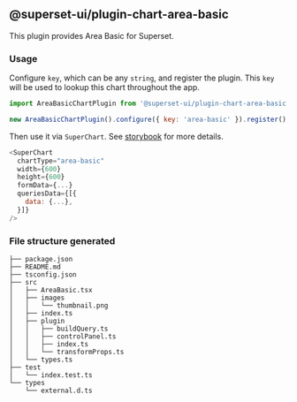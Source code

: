## @superset-ui/plugin-chart-area-basic

This plugin provides Area Basic for Superset.

### Usage

Configure `key`, which can be any `string`, and register the plugin. This `key` will be used to
lookup this chart throughout the app.

```js
import AreaBasicChartPlugin from '@superset-ui/plugin-chart-area-basic';

new AreaBasicChartPlugin().configure({ key: 'area-basic' }).register();
```

Then use it via `SuperChart`. See
[storybook](https://apache-superset.github.io/superset-ui/?selectedKind=plugin-chart-area-basic) for
more details.

```js
<SuperChart
  chartType="area-basic"
  width={600}
  height={600}
  formData={...}
  queriesData={[{
    data: {...},
  }]}
/>
```

### File structure generated

```
├── package.json
├── README.md
├── tsconfig.json
├── src
│   ├── AreaBasic.tsx
│   ├── images
│   │   └── thumbnail.png
│   ├── index.ts
│   ├── plugin
│   │   ├── buildQuery.ts
│   │   ├── controlPanel.ts
│   │   ├── index.ts
│   │   └── transformProps.ts
│   └── types.ts
├── test
│   └── index.test.ts
└── types
    └── external.d.ts
```
